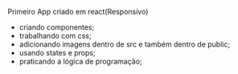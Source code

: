 Primeiro App criado em react(Responsivo)
 - criando componentes;
 - trabalhando com css;
 - adicionando imagens dentro de src e também dentro de public;
 - usando states e props;
 - praticando a lógica de programação;